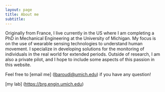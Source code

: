 ```yaml
---
layout: page
title: About me
subtitle: 
---
```


Originally from France, I live currently in the US where I am completing a PhD in Mechanical Engineering at the University of Michigan. My focus is on the use of wearable sensing technologies to understand human movement. I specialize in developing solutions for the monitoring of individuals in the real world for extended periods. 
Outside of research, I am also a private pilot, and I hope to include some aspects of this passion in this website.  

Feel free to [email me] (lbaroudi@umich.edu) if you have any question!

[my lab] (https://brg.engin.umich.edu) 


